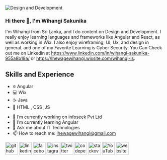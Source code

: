 ![Design and Development](https://pbs.twimg.com/profile_banners/1510543948154281985/1649520903/1500x500)

### Hi there 👋, I'm Wihangi Sakunika
I'm Wihangi from Sri Lanka, and I do content on Design and Development. I really enjoy learning languages and frameworks like Angular and React, as well as working in Wix. I also enjoy wireframing, UI, Ux, and design in general. and one of my Favorite Learning is Cyber Security. You Can Check out me on Linkedin at https://www.linkedin.com/in/wihangi-sakunika-955a8b19a/ or https://lhewagewihangi.wixsite.com/wihangi-ls.

## Skills and Experience
* 🔯 Angular
* 💻 Wix 
* ☕ Java
* 🖤 HTML , CSS ,JS 

- 🔭 I’m currently working on infoseek Pvt Ltd 
- 🌱 I’m currently learning Angular 
- 💬 Ask me about IT Technologies 
- 📫 How to reach me: lhewagewihangi@gmail.com 


[<img src='https://cdn.jsdelivr.net/npm/simple-icons@3.0.1/icons/github.svg' alt='github' height='40'>](https://github.com/https://github.com/WihangiSakunika)  [<img src='https://cdn.jsdelivr.net/npm/simple-icons@3.0.1/icons/linkedin.svg' alt='linkedin' height='40'>](https://www.linkedin.com/in/https://www.linkedin.com/in/wihangi-sakunika-955a8b19a//)  [<img src='https://cdn.jsdelivr.net/npm/simple-icons@3.0.1/icons/facebook.svg' alt='facebook' height='40'>](https://www.facebook.com/https://www.facebook.com/lhewage.wihangiS.76)  [<img src='https://cdn.jsdelivr.net/npm/simple-icons@3.0.1/icons/instagram.svg' alt='instagram' height='40'>](https://www.instagram.com/https://www.instagram.com/w.i.h.a.n.g.i//)  [<img src='https://cdn.jsdelivr.net/npm/simple-icons@3.0.1/icons/twitter.svg' alt='twitter' height='40'>](https://twitter.com/https://twitter.com/LuwishewageS)  [<img src='https://cdn.jsdelivr.net/npm/simple-icons@3.0.1/icons/codepen.svg' alt='codepen' height='40'>](https://codepen.io/https://codepen.io/wihangi-sakunika)  [<img src='https://cdn.jsdelivr.net/npm/simple-icons@3.0.1/icons/stackoverflow.svg' alt='stackoverflow' height='40'>](https://stackoverflow.com/users/https://stackoverflow.com/users/18316353/wihangi-sakunika)  [<img src='https://cdn.jsdelivr.net/npm/simple-icons@3.0.1/icons/youtube.svg' alt='YouTube' height='40'>](https://www.youtube.com/channel/https://www.youtube.com/channel/UCpHZ02of-N_R0kZ4f8Y1Fyg)  [<img src='https://cdn.jsdelivr.net/npm/simple-icons@3.0.1/icons/icloud.svg' alt='website' height='40'>](https://lhewagewihangi.wixsite.com/wihangi-ls)  




